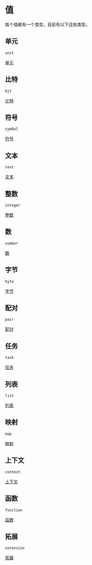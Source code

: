 # 值

每个值都有一个类型，目前有以下这些类型。

## 单元

`unit`

[单元](./值/单元.md)

## 比特

`bit`

[比特](./值/比特.md)

## 符号

`symbol`

[符号](./值/符号.md)

## 文本

`text`

[文本](./值/文本.md)

## 整数

`integer`

[整数](./值/整数.md)

## 数

`number`

[数](./值/数.md)

## 字节

`byte`

[字节](./值/字节.md)

## 配对

`pair`

[配对](./值/配对.md)

## 任务

`task`

[任务](./值/任务.md)

## 列表

`list`

[列表](./值/列表.md)

## 映射

`map`

[映射](./值/映射.md)

## 上下文

`context`

[上下文](./值/上下文.md)

## 函数

`function`

[函数](./值/函数.md)

## 拓展

`extension`

[拓展](./值/拓展.md)

